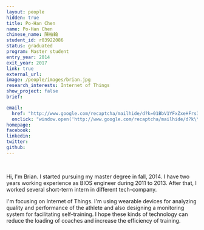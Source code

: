 ```yaml
---
layout: people
hidden: true
title: Po-Han Chen
name: Po-Han Chen
chinese_name: 陳柏翰
student_id: r03922086
status: graduated
program: Master student
entry_year: 2014
exit_year: 2017
link: true
external_url:
image: /people/images/brian.jpg
research_interests: Internet of Things
show_project: false
brief: 

email:
  href: "http://www.google.com/recaptcha/mailhide/d?k=01BbV1YFxZxeHFrs3rgwGHjw==&amp;c=yt_R1EeVfn_bWeRE0nMynQ5YwG2cWRX8eyGryVV8f2I="
  onclick: "window.open('http://www.google.com/recaptcha/mailhide/d?k\\07501BbV1YFxZxeHFrs3rgwGHjw\\75\\75\\46c\\75yt_R1EeVfn_bWeRE0nMynQ5YwG2cWRX8eyGryVV8f2I\\075', '', 'toolbar=0,scrollbars=0,location=0,statusbar=0,menubar=0,resizable=0,width=500,height=300'); return false;"
homepage: 
facebook:
linkedin: 
twitter: 
github: 
---
```


<br />

Hi, I'm Brian. I started pursuing my master degree in fall, 2014. I have two years working experience as BIOS engineer during 2011 to 2013. After that, I worked several short-term intern in different tech-company.

I'm focusing on Internet of Things. I'm using wearable devices for analyzing quality and performance of the athlete and also designing a monitoring system for facilitating self-training. I hope these kinds of technology can reduce the loading of coaches and increase the efficiency of training.